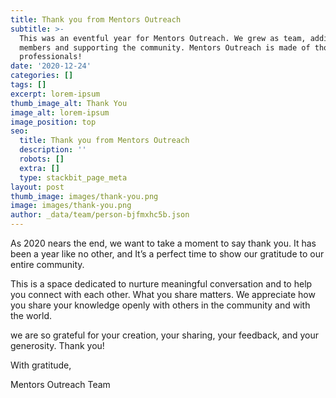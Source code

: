 ```yaml
---
title: Thank you from Mentors Outreach
subtitle: >-
  This was an eventful year for Mentors Outreach. We grew as team, adding new
  members and supporting the community. Mentors Outreach is made of thousands of
  professionals!
date: '2020-12-24'
categories: []
tags: []
excerpt: lorem-ipsum
thumb_image_alt: Thank You
image_alt: lorem-ipsum
image_position: top
seo:
  title: Thank you from Mentors Outreach
  description: ''
  robots: []
  extra: []
  type: stackbit_page_meta
layout: post
thumb_image: images/thank-you.png
image: images/thank-you.png
author: _data/team/person-bjfmxhc5b.json
---
```

As 2020 nears the end, we want to take a moment to say thank you. It has been a year like no other, and It’s a perfect time to show our gratitude to our entire community.

This is a space dedicated to nurture meaningful conversation and to help you connect with each other. What you share matters. We appreciate how you share your knowledge openly with others in the community and with the world.

we are so grateful for your creation, your sharing, your feedback, and your generosity. Thank you!

With gratitude,

Mentors Outreach Team
